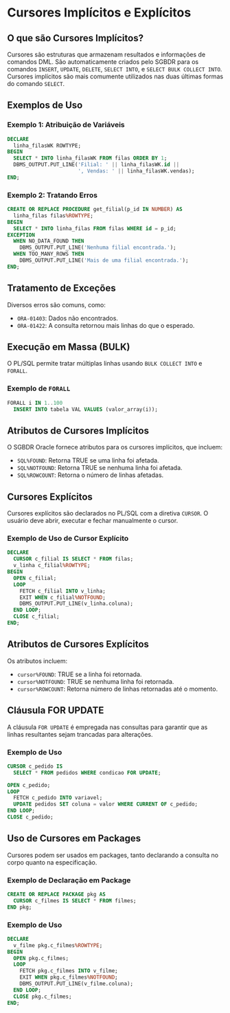 # Cursores Implícitos e Explícitos

## O que são Cursores Implícitos?
Cursores são estruturas que armazenam resultados e informações de comandos DML. São automaticamente criados pelo SGBDR para os comandos `INSERT`, `UPDATE`, `DELETE`, `SELECT INTO`, e `SELECT BULK COLLECT INTO`. Cursores implícitos são mais comumente utilizados nas duas últimas formas do comando `SELECT`.

## Exemplos de Uso

### Exemplo 1: Atribuição de Variáveis
```sql
DECLARE
  linha_filasWK ROWTYPE;
BEGIN
  SELECT * INTO linha_filasWK FROM filas ORDER BY 1;
  DBMS_OUTPUT.PUT_LINE('Filial: ' || linha_filasWK.id ||
                       ', Vendas: ' || linha_filasWK.vendas);
END;
```

### Exemplo 2: Tratando Erros
```sql
CREATE OR REPLACE PROCEDURE get_filial(p_id IN NUMBER) AS
  linha_filas filas%ROWTYPE;
BEGIN
  SELECT * INTO linha_filas FROM filas WHERE id = p_id;
EXCEPTION
  WHEN NO_DATA_FOUND THEN
    DBMS_OUTPUT.PUT_LINE('Nenhuma filial encontrada.');
  WHEN TOO_MANY_ROWS THEN
    DBMS_OUTPUT.PUT_LINE('Mais de uma filial encontrada.');
END;
```

## Tratamento de Exceções
Diversos erros são comuns, como:
- `ORA-01403`: Dados não encontrados.
- `ORA-01422`: A consulta retornou mais linhas do que o esperado.

## Execução em Massa (BULK)
O PL/SQL permite tratar múltiplas linhas usando `BULK COLLECT INTO` e `FORALL`.

### Exemplo de `FORALL`
```sql
FORALL i IN 1..100
  INSERT INTO tabela VAL VALUES (valor_array(i));
```

## Atributos de Cursores Implícitos
O SGBDR Oracle fornece atributos para os cursores implícitos, que incluem:
- `SQL%FOUND`: Retorna TRUE se uma linha foi afetada.
- `SQL%NOTFOUND`: Retorna TRUE se nenhuma linha foi afetada.
- `SQL%ROWCOUNT`: Retorna o número de linhas afetadas.

## Cursores Explícitos
Cursores explícitos são declarados no PL/SQL com a diretiva `CURSOR`. O usuário deve abrir, executar e fechar manualmente o cursor.

### Exemplo de Uso de Cursor Explícito
```sql
DECLARE
  CURSOR c_filial IS SELECT * FROM filas;
  v_linha c_filial%ROWTYPE;
BEGIN
  OPEN c_filial;
  LOOP
    FETCH c_filial INTO v_linha; 
    EXIT WHEN c_filial%NOTFOUND;
    DBMS_OUTPUT.PUT_LINE(v_linha.coluna);
  END LOOP;
  CLOSE c_filial;
END;
```

## Atributos de Cursores Explícitos
Os atributos incluem:
- `cursor%FOUND`: TRUE se a linha foi retornada.
- `cursor%NOTFOUND`: TRUE se nenhuma linha foi retornada.
- `cursor%ROWCOUNT`: Retorna número de linhas retornadas até o momento.

## Cláusula FOR UPDATE
A cláusula `FOR UPDATE` é empregada nas consultas para garantir que as linhas resultantes sejam trancadas para alterações.

### Exemplo de Uso
```sql
CURSOR c_pedido IS 
  SELECT * FROM pedidos WHERE condicao FOR UPDATE;

OPEN c_pedido;
LOOP
  FETCH c_pedido INTO variavel;
  UPDATE pedidos SET coluna = valor WHERE CURRENT OF c_pedido;
END LOOP;
CLOSE c_pedido;
```

## Uso de Cursores em Packages
Cursores podem ser usados em packages, tanto declarando a consulta no corpo quanto na especificação.

### Exemplo de Declaração em Package
```sql
CREATE OR REPLACE PACKAGE pkg AS
  CURSOR c_filmes IS SELECT * FROM filmes; 
END pkg;
```

### Exemplo de Uso
```sql
DECLARE
  v_filme pkg.c_filmes%ROWTYPE;
BEGIN
  OPEN pkg.c_filmes;
  LOOP
    FETCH pkg.c_filmes INTO v_filme;
    EXIT WHEN pkg.c_filmes%NOTFOUND;
    DBMS_OUTPUT.PUT_LINE(v_filme.coluna);
  END LOOP;
  CLOSE pkg.c_filmes;
END;
```

